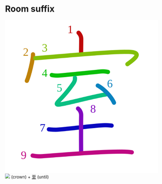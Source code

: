 # Room suffix
![5ba4](../kanji-colorize/5ba4.svg)
[![](http://www.kanjidamage.com/assets/radsmall/crown-8ef5ecce0608dafcb65383fca482342b426aa51393f24254287b0012d7fff3bc.jpg)](http://www.kanjidamage.com/kanji/1749-crown) (crown) + [至](至.md) (until)